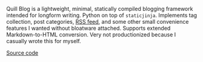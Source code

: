 Quill Blog is a lightweight, minimal, statically compiled blogging framework intended for longform writing. Python on top of `staticjinja`. Implements tag collection, post categories, [RSS feed](feed.xml), and some other small convenience features I wanted without bloatware attached. Supports extended Markdown-to-HTML conversion. Very not productionized because I casually wrote this for myself.

[Source code](https://github.com/rfong/quill-blog/)
